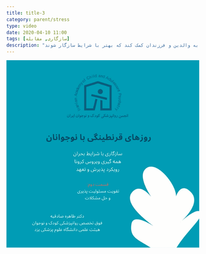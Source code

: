 ```yaml
---
title: title-3
category: parent/stress
type: video
date: 2020-04-10 11:00
tags: [سازگاری, مقابله]
description: "در شرایط بحرانی، مدیریت احساسات می‌تواند به والدین و فرزندان کمک کند که بهتر با شرایط سازگار شوند"
---
```


[![](../../static/images/adolescent-coping-corona-two-cover.png)](../../static/videos/adolescent-coping-corona-two.mp4)
